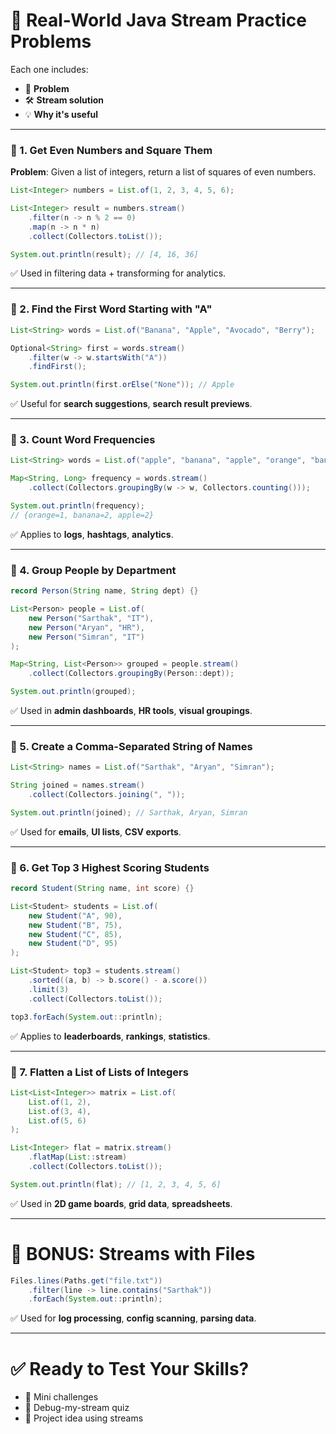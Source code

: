 # 🧪 Real-World Java Stream Practice Problems

Each one includes:
- 🧩 **Problem**
- 🛠️ **Stream solution**
- 💡 **Why it's useful**

---

### 🔹 1. Get Even Numbers and Square Them

**Problem**: Given a list of integers, return a list of squares of even numbers.

```java
List<Integer> numbers = List.of(1, 2, 3, 4, 5, 6);

List<Integer> result = numbers.stream()
    .filter(n -> n % 2 == 0)
    .map(n -> n * n)
    .collect(Collectors.toList());

System.out.println(result); // [4, 16, 36]
```

✅ Used in filtering data + transforming for analytics.

---

### 🔹 2. Find the First Word Starting with "A"

```java
List<String> words = List.of("Banana", "Apple", "Avocado", "Berry");

Optional<String> first = words.stream()
    .filter(w -> w.startsWith("A"))
    .findFirst();

System.out.println(first.orElse("None")); // Apple
```

✅ Useful for **search suggestions**, **search result previews**.

---

### 🔹 3. Count Word Frequencies

```java
List<String> words = List.of("apple", "banana", "apple", "orange", "banana");

Map<String, Long> frequency = words.stream()
    .collect(Collectors.groupingBy(w -> w, Collectors.counting()));

System.out.println(frequency);
// {orange=1, banana=2, apple=2}
```

✅ Applies to **logs**, **hashtags**, **analytics**.

---

### 🔹 4. Group People by Department

```java
record Person(String name, String dept) {}

List<Person> people = List.of(
    new Person("Sarthak", "IT"),
    new Person("Aryan", "HR"),
    new Person("Simran", "IT")
);

Map<String, List<Person>> grouped = people.stream()
    .collect(Collectors.groupingBy(Person::dept));

System.out.println(grouped);
```

✅ Used in **admin dashboards**, **HR tools**, **visual groupings**.

---

### 🔹 5. Create a Comma-Separated String of Names

```java
List<String> names = List.of("Sarthak", "Aryan", "Simran");

String joined = names.stream()
    .collect(Collectors.joining(", "));

System.out.println(joined); // Sarthak, Aryan, Simran
```

✅ Used for **emails**, **UI lists**, **CSV exports**.

---

### 🔹 6. Get Top 3 Highest Scoring Students

```java
record Student(String name, int score) {}

List<Student> students = List.of(
    new Student("A", 90),
    new Student("B", 75),
    new Student("C", 85),
    new Student("D", 95)
);

List<Student> top3 = students.stream()
    .sorted((a, b) -> b.score() - a.score())
    .limit(3)
    .collect(Collectors.toList());

top3.forEach(System.out::println);
```

✅ Applies to **leaderboards**, **rankings**, **statistics**.

---

### 🔹 7. Flatten a List of Lists of Integers

```java
List<List<Integer>> matrix = List.of(
    List.of(1, 2),
    List.of(3, 4),
    List.of(5, 6)
);

List<Integer> flat = matrix.stream()
    .flatMap(List::stream)
    .collect(Collectors.toList());

System.out.println(flat); // [1, 2, 3, 4, 5, 6]
```

✅ Used in **2D game boards**, **grid data**, **spreadsheets**.

---

# 🎁 BONUS: Streams with Files

```java
Files.lines(Paths.get("file.txt"))
    .filter(line -> line.contains("Sarthak"))
    .forEach(System.out::println);
```

✅ Used for **log processing**, **config scanning**, **parsing data**.

---

# ✅ Ready to Test Your Skills?
- 🧠 Mini challenges
- 🧪 Debug-my-stream quiz
- 🔨 Project idea using streams